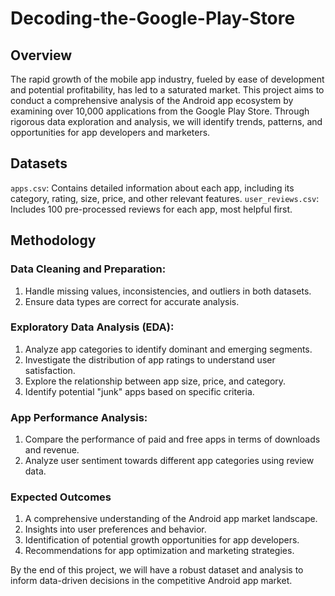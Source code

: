 # Decoding-the-Google-Play-Store
## Overview
The rapid growth of the mobile app industry, fueled by ease of development and potential profitability, has led to a saturated market. This project aims to conduct a comprehensive analysis of the Android app ecosystem by examining over 10,000 applications from the Google Play Store. Through rigorous data exploration and analysis, we will identify trends, patterns, and opportunities for app developers and marketers.

## Datasets

`apps.csv`: Contains detailed information about each app, including its category, rating, size, price, and other relevant features.
`user_reviews.csv`:  Includes 100 pre-processed reviews for each app, most helpful first. 

## Methodology

### Data Cleaning and Preparation:

1. Handle missing values, inconsistencies, and outliers in both datasets.
2. Ensure data types are correct for accurate analysis.
   
### Exploratory Data Analysis (EDA):

1. Analyze app categories to identify dominant and emerging segments.
2. Investigate the distribution of app ratings to understand user satisfaction.
3. Explore the relationship between app size, price, and category.
4. Identify potential "junk" apps based on specific criteria.
   
### App Performance Analysis:

1. Compare the performance of paid and free apps in terms of downloads and revenue.
2. Analyze user sentiment towards different app categories using review data.

### Expected Outcomes

1. A comprehensive understanding of the Android app market landscape.
2. Insights into user preferences and behavior.
3. Identification of potential growth opportunities for app developers.
4. Recommendations for app optimization and marketing strategies.

By the end of this project, we will have a robust dataset and analysis to inform data-driven decisions in the competitive Android app market.
